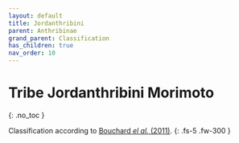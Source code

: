 ```yaml
---
layout: default
title: Jordanthribini
parent: Anthribinae
grand_parent: Classification
has_children: true
nav_order: 10
---
```



# Tribe Jordanthribini Morimoto
{: .no_toc }

Classification according to [Bouchard _el al._ (2011)](https://zookeys.pensoft.net/articles.php?id=4001).
{: .fs-5 .fw-300 }
